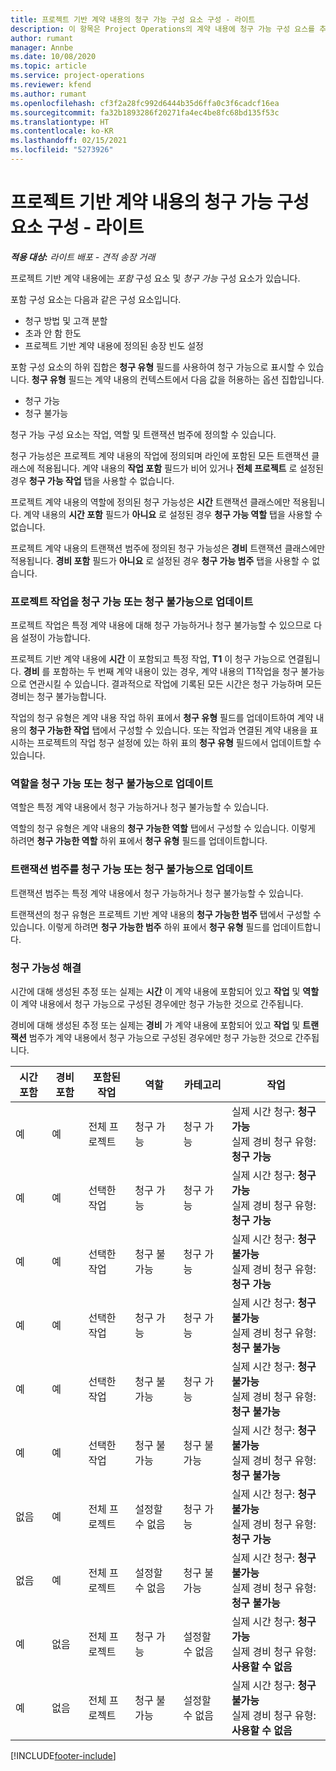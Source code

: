 ```yaml
---
title: 프로젝트 기반 계약 내용의 청구 가능 구성 요소 구성 - 라이트
description: 이 항목은 Project Operations의 계약 내용에 청구 가능 구성 요스를 추가하는 방법에 대한 정보를 제공합니다.
author: rumant
manager: Annbe
ms.date: 10/08/2020
ms.topic: article
ms.service: project-operations
ms.reviewer: kfend
ms.author: rumant
ms.openlocfilehash: cf3f2a28fc992d6444b35d6ffa0c3f6cadcf16ea
ms.sourcegitcommit: fa32b1893286f20271fa4ec4be8fc68bd135f53c
ms.translationtype: HT
ms.contentlocale: ko-KR
ms.lasthandoff: 02/15/2021
ms.locfileid: "5273926"
---
```

# <a name="configure-chargeable-components-of-a-project-based-contract-line---lite"></a>프로젝트 기반 계약 내용의 청구 가능 구성 요소 구성 - 라이트

_**적용 대상:** 라이트 배포 - 견적 송장 거래_

프로젝트 기반 계약 내용에는 *포함* 구성 요소 및 *청구 가능* 구성 요소가 있습니다.

포함 구성 요소는 다음과 같은 구성 요소입니다.

  - 청구 방법 및 고객 분할
  - 초과 안 함 한도 
  - 프로젝트 기반 계약 내용에 정의된 송장 빈도 설정

포함 구성 요소의 하위 집합은 **청구 유형** 필드를 사용하여 청구 가능으로 표시할 수 있습니다. **청구 유형** 필드는 계약 내용의 컨텍스트에서 다음 값을 허용하는 옵션 집합입니다.

  - 청구 가능
  - 청구 불가능

청구 가능 구성 요소는 작업, 역할 및 트랜잭션 범주에 정의할 수 있습니다.

청구 가능성은 프로젝트 계약 내용의 작업에 정의되며 라인에 포함된 모든 트랜잭션 클래스에 적용됩니다. 계약 내용의 **작업 포함** 필드가 비어 있거나 **전체 프로젝트** 로 설정된 경우 **청구 가능 작업** 탭을 사용할 수 없습니다.

프로젝트 계약 내용의 역할에 정의된 청구 가능성은 **시간** 트랜잭션 클래스에만 적용됩니다. 계약 내용의 **시간 포함** 필드가 **아니요** 로 설정된 경우 **청구 가능 역할** 탭을 사용할 수 없습니다.

프로젝트 계약 내용의 트랜잭션 범주에 정의된 청구 가능성은 **경비** 트랜잭션 클래스에만 적용됩니다. **경비 포함** 필드가 **아니요** 로 설정된 경우 **청구 가능 범주** 탭을 사용할 수 없습니다.

### <a name="update-a-project-task-as-chargeable-or-non-chargeable"></a>프로젝트 작업을 청구 가능 또는 청구 불가능으로 업데이트

프로젝트 작업은 특정 계약 내용에 대해 청구 가능하거나 청구 불가능할 수 있으므로 다음 설정이 가능합니다.

프로젝트 기반 계약 내용에 **시간** 이 포함되고 특정 작업, **T1** 이 청구 가능으로 연결됩니다. **경비** 를 포함하는 두 번째 계약 내용이 있는 경우, 계약 내용의 T1작업을 청구 불가능으로 연관시킬 수 있습니다. 결과적으로 작업에 기록된 모든 시간은 청구 가능하며 모든 경비는 청구 불가능합니다.

작업의 청구 유형은 계약 내용 작업 하위 표에서 **청구 유형** 필드를 업데이트하여 계약 내용의 **청구 가능한 작업** 탭에서 구성할 수 있습니다. 또는 작업과 연결된 계약 내용을 표시하는 프로젝트의 작업 청구 설정에 있는 하위 표의 **청구 유형** 필드에서 업데이트할 수 있습니다.

### <a name="update-a-role-as-chargeable-or-non-chargeable"></a>역할을 청구 가능 또는 청구 불가능으로 업데이트

역할은 특정 계약 내용에서 청구 가능하거나 청구 불가능할 수 있습니다.

역할의 청구 유형은 계약 내용의 **청구 가능한 역할** 탭에서 구성할 수 있습니다. 이렇게 하려면 **청구 가능한 역할** 하위 표에서 **청구 유형** 필드를 업데이트합니다.

### <a name="update-a-transaction-category-as-chargeable-or-non-chargeable"></a>트랜잭션 범주를 청구 가능 또는 청구 불가능으로 업데이트

트랜잭션 범주는 특정 계약 내용에서 청구 가능하거나 청구 불가능할 수 있습니다.

트랜잭션의 청구 유형은 프로젝트 기반 계약 내용의 **청구 가능한 범주** 탭에서 구성할 수 있습니다. 이렇게 하려면 **청구 가능한 범주** 하위 표에서 **청구 유형** 필드를 업데이트합니다.

### <a name="resolve-chargeability"></a>청구 가능성 해결

시간에 대해 생성된 추정 또는 실제는 **시간** 이 계약 내용에 포함되어 있고 **작업** 및 **역할** 이 계약 내용에서 청구 가능으로 구성된 경우에만 청구 가능한 것으로 간주됩니다.

경비에 대해 생성된 추정 또는 실제는 **경비** 가 계약 내용에 포함되어 있고 **작업** 및 **트랜잭션** 범주가 계약 내용에서 청구 가능으로 구성된 경우에만 청구 가능한 것으로 간주됩니다.


| 시간 포함 | 경비 포함 | 포함된 작업 | 역할           | 카테고리       | 작업                                                                                                      |
|---------------|------------------|----------------|----------------|----------------|-----------------------------------------------------------------------------------------------------------|
| 예           | 예              | 전체 프로젝트 | 청구 가능     | 청구 가능     | 실제 시간 청구: **청구 가능** </br> 실제 경비 청구 유형: **청구 가능**           |
| 예           | 예              | 선택한 작업 | 청구 가능     | 청구 가능     | 실제 시간 청구: **청구 가능** </br> 실제 경비 청구 유형: **청구 가능**           |
| 예           | 예              | 선택한 작업 | 청구 불가능 | 청구 가능     | 실제 시간 청구: **청구 불가능** </br> 실제 경비 청구 유형: **청구 가능**       |
| 예           | 예              | 선택한 작업 | 청구 가능     | 청구 가능     | 실제 시간 청구: **청구 불가능** </br> 실제 경비 청구 유형: **청구 불가능** |
| 예           | 예              | 선택한 작업 | 청구 불가능 | 청구 가능     | 실제 시간 청구: **청구 불가능** </br> 실제 경비 청구 유형: **청구 불가능** |
| 예           | 예              | 선택한 작업 | 청구 불가능 | 청구 불가능 | 실제 시간 청구: **청구 불가능** </br> 실제 경비 청구 유형: **청구 불가능** |
| 없음            | 예              | 전체 프로젝트 | 설정할 수 없음   | 청구 가능     | 실제 시간 청구: **청구 불가능**</br>실제 경비 청구 유형: **청구 가능**          |
| 없음            | 예              | 전체 프로젝트 | 설정할 수 없음   | 청구 불가능 | 실제 시간 청구: **청구 불가능**</br> 실제 경비 청구 유형: **청구 불가능**     |
| 예           | 없음               | 전체 프로젝트 | 청구 가능     | 설정할 수 없음   | 실제 시간 청구: **청구 가능** </br> 실제 경비 청구 유형: **사용할 수 없음**        |
| 예           | 없음               | 전체 프로젝트 | 청구 불가능 | 설정할 수 없음   | 실제 시간 청구: **청구 불가능** </br>실제 경비 청구 유형: **사용할 수 없음**   |


[!INCLUDE[footer-include](../../includes/footer-banner.md)]